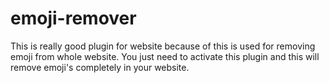 # emoji-remover

This is really good plugin for website because of this is used for removing emoji from whole website. You just need to activate this plugin and this will remove emoji's completely in your website.
